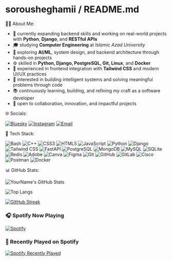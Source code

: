 sorousheghamii / README.md
==========================

🧑‍💻 About Me:

- 🚀 currently expanding backend skills and working on real-world projects with **Python**, **Django**, and **RESTful APIs**
- 🎓 studying **Computer Engineering** at *Islamic Azad University*  
- 🧠 exploring **AI/ML**, system design, and backend architecture through hands-on projects  
- ⚙️ skilled in **Python, Django, PostgreSQL, Git, Linux**, and **Docker**
- 🎨 experienced in frontend integration with **Tailwind CSS** and modern UI/UX practices  
- 🔬 interested in building intelligent systems and solving meaningful problems through code  
- 📚 continuously learning, building, and refining my craft as a software developer  
- 🤝 open to collaboration, innovation, and impactful projects

🌐 Socials:

[![Bluesky](https://img.shields.io/badge/Bluesky-1E88E5?style=for-the-badge&logo=bluesky&logoColor=white)](https://bsky.app/profile/sorousheghdami.bsky.social)  [![Instagram](https://img.shields.io/badge/Instagram-E4405F?style=for-the-badge&logo=instagram&logoColor=white)](https://www.instagram.com/soroush_eghdami_/)  [![Email](https://img.shields.io/badge/Email-D14836?style=for-the-badge&logo=gmail&logoColor=white)](mailto:Soroush.egh@gmail.com)  

🧰 Tech Stack:

![Bash](https://img.shields.io/badge/Bash-121011?style=for-the-badge&logo=gnubash&logoColor=white)
![C++](https://img.shields.io/badge/C++-00599C?style=for-the-badge&logo=cplusplus&logoColor=white)
![CSS3](https://img.shields.io/badge/CSS3-1572B6?style=for-the-badge&logo=css3&logoColor=white)
![HTML5](https://img.shields.io/badge/HTML5-E34F26?style=for-the-badge&logo=html5&logoColor=white)
![JavaScript](https://img.shields.io/badge/JavaScript-F7DF1E?style=for-the-badge&logo=javascript&logoColor=black)
![Python](https://img.shields.io/badge/Python-3776AB?style=for-the-badge&logo=python&logoColor=white)
![Django](https://img.shields.io/badge/Django-092E20?style=for-the-badge&logo=django&logoColor=white)
![Tailwind CSS](https://img.shields.io/badge/Tailwind_CSS-06B6D4?style=for-the-badge&logo=tailwindcss&logoColor=white)
![FastAPI](https://img.shields.io/badge/FastAPI-009688?style=for-the-badge&logo=fastapi&logoColor=white)
![PostgreSQL](https://img.shields.io/badge/PostgreSQL-336791?style=for-the-badge&logo=postgresql&logoColor=white)
![MongoDB](https://img.shields.io/badge/MongoDB-47A248?style=for-the-badge&logo=mongodb&logoColor=white)
![MySQL](https://img.shields.io/badge/MySQL-4479A1?style=for-the-badge&logo=mysql&logoColor=white)
![SQLite](https://img.shields.io/badge/SQLite-003B57?style=for-the-badge&logo=sqlite&logoColor=white)
![Redis](https://img.shields.io/badge/Redis-DC382D?style=for-the-badge&logo=redis&logoColor=white)
![Adobe](https://img.shields.io/badge/Adobe-FF0000?style=for-the-badge&logo=adobe&logoColor=white)
![Canva](https://img.shields.io/badge/Canva-00C4CC?style=for-the-badge&logo=canva&logoColor=white)
![Figma](https://img.shields.io/badge/Figma-F24E1E?style=for-the-badge&logo=figma&logoColor=white)
![Git](https://img.shields.io/badge/Git-F05032?style=for-the-badge&logo=git&logoColor=white)
![GitHub](https://img.shields.io/badge/GitHub-181717?style=for-the-badge&logo=github&logoColor=white)
![GitLab](https://img.shields.io/badge/GitLab-FCA121?style=for-the-badge&logo=gitlab&logoColor=white)
![Cisco](https://img.shields.io/badge/Cisco-1BA0D7?style=for-the-badge&logo=cisco&logoColor=white)
![Postman](https://img.shields.io/badge/Postman-FF6C37?style=for-the-badge&logo=postman&logoColor=white)
![Docker](https://img.shields.io/badge/Docker-2496ED?style=for-the-badge&logo=docker&logoColor=white)

📊 GitHub Stats:

![YourName's GitHub Stats](https://github-readme-stats.vercel.app/api?username=Soroush-Eghdami&show_icons=true&theme=tokyonight)

![Top Langs](https://github-readme-stats.vercel.app/api/top-langs/?username=Soroush-Eghdami&layout=compact&theme=tokyonight)

[![GitHub Streak](https://streak-stats.demolab.com/?user=Soroush-Eghdami1&theme=dark)](https://git.io/streak-stats)

### 🎧 Spotify Now Playing

[![Spotify](https://novatorem-31gu4mpix4lupdt6ez347fjl6rvi.vercel.app/api/spotify)](https://open.spotify.com/user/31gu4mpix4lupdt6ez347fjl6rvi)


### 🎵 Recently Played on Spotify

[![Spotify Recently Played](https://spotify-recently-played-readme.vercel.app/api?user=31gu4mpix4lupdt6ez347fjl6rvi)](https://open.spotify.com/user/31gu4mpix4lupdt6ez347fjl6rvi)

